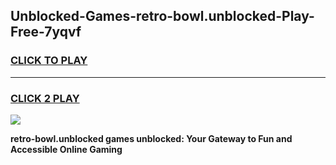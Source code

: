 
## Unblocked-Games-retro-bowl.unblocked-Play-Free-7yqvf
<h3>
<a href="https://premium76.site?title=retro-bowl.unblocked&ref=20M">CLICK TO PLAY</a></h3>
<hr>

<h3>
<a href="https://premium76.site?title=retro-bowl.unblocked&ref=20M">CLICK 2 PLAY</a>
  
</h3>

<a href="https://premium76.site?title=retro-bowl.unblocked&ref=19M"><img src="https://clearcache.store/games.png"></a>


**retro-bowl.unblocked games unblocked: Your Gateway to Fun and Accessible Online Gaming**
